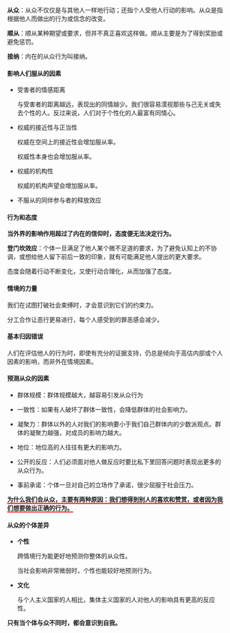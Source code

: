 **从众**：从众不仅仅是与其他人一样地行动；还指个人受他人行动的影响。从众是指根据他人而做出的行为或信念的改变。

**顺从**：顺从某种期望或要求，但并不真正喜欢这样做。顺从主要是为了得到奖励或避免惩罚。

**接纳**：内在的从众行为叫接纳。

#### 影响人们服从的因素

- 受害者的情感距离

    与受害者的距离越远，表现出的同情越少。我们很容易漠视那些与己无关或失去个性的人。反过来说，人们对于个性化的人最富有同情心。
    
- 权威的接近性与正当性

    权威在空间上的接近性会增加服从率。
    
    权威性本身也会增加服从率。
    
- 权威的机构性

    权威的机构声望会增加服从率。

- 不服从的同伴参与者的释放效应

#### 行为和态度

**当外界的影响作用超过了内在的信仰时，态度便无法决定行为。**

**登门坎效应**：个体一旦满足了他人某个微不足道的要求，为了避免认知上的不协调，或想给他人留下前后一致的印象，就有可能满足他人提出的更大要求。

态度会随着行动不断变化，又使行动合理化，从而加强了态度。

#### 情境的力量

我们在试图打破社会束缚时，才会意识到它们的约束力。

分工合作让恶行更易进行，每个人感受到的罪恶感会减少。

#### 基本归因错误

人们在评估他人的行为时，即使有充分的证据支持，仍总是倾向于高估内部或个人因素的影响，而非外在情境因素。

#### 预测从众的因素

- 群体规模：群体规模越大，越容易引发从众行为

- 一致性：如果有人破坏了群体一致性，会降低群体的社会影响力。

- 凝聚力：群体以外的人对我们的影响要小于我们自己群体内的少数派观点。群体的凝聚力越强，对成员的影响力越大。

- 地位：地位高的人往往有更大的影响力。

- 公开的反应：人们必须面对他人做反应时要比私下里回答问题时表现出更多的从众行为。

- 事前承诺：个体一旦对自己的立场作了承诺，很少屈服于社会压力。

<span style="border-bottom:solid 2px red;font-weight:bold;">为什么我们会从众，主要有两种原因：我们想得到别人的喜欢和赞赏，或者因为我们想要做出正确的行为。</span>

#### 从众的个体差异

- **个性**

    跨情境行为能更好地预测你整体的从众性。
    
    当社会影响非常微弱时，个性也能较好地预测行为。
    
- **文化**

    与个人主义国家的人相比，集体主义国家的人对他人的影响具有更高的反应性。
    
**只有当个体与众不同时，都会意识到自我。**

